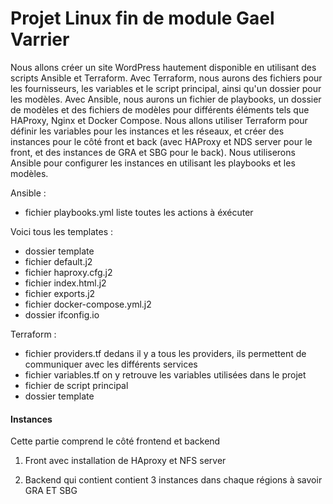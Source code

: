 # Projet Linux fin de module Gael Varrier

Nous allons créer un site WordPress hautement disponible en utilisant des scripts Ansible et Terraform. Avec Terraform, nous aurons des fichiers pour les fournisseurs, les variables et le script principal, ainsi qu'un dossier pour les modèles. Avec Ansible, nous aurons un fichier de playbooks, un dossier de modèles et des fichiers de modèles pour différents éléments tels que HAProxy, Nginx et Docker Compose. Nous allons utiliser Terraform pour définir les variables pour les instances et les réseaux, et créer des instances pour le côté front et back (avec HAProxy et NDS server pour le front, et des instances de GRA et SBG pour le back). Nous utiliserons Ansible pour configurer les instances en utilisant les playbooks et les modèles.

Ansible : 

- fichier playbooks.yml liste toutes les actions à éxécuter 

Voici tous les templates :
- dossier template 
- fichier default.j2 
- fichier haproxy.cfg.j2 
- fichier index.html.j2 
- fichier exports.j2 
- fichier docker-compose.yml.j2 
- dossier ifconfig.io 

Terraform : 

- fichier providers.tf dedans il y a tous les providers, ils permettent de communiquer avec les différents services
- fichier variables.tf on y retrouve les variables utilisées dans le projet
- fichier de script principal
- dossier template

#### Instances

Cette partie comprend le côté frontend et backend

1. Front avec installation de HAproxy et NFS server

2. Backend qui contient contient 3 instances dans chaque régions à savoir GRA ET SBG
